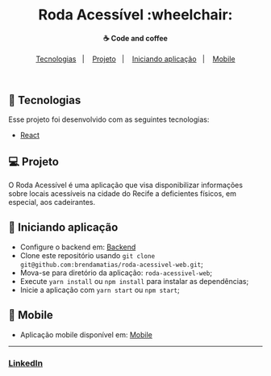 <h1 align="center">
    Roda Acessível :wheelchair:
</h1>

<h4 align="center">
  ☕ Code and coffee
</h4>

<p align="center">
  <a href="#rocket-tecnologias">Tecnologias</a>&nbsp;&nbsp;&nbsp;|&nbsp;&nbsp;&nbsp;
  <a href="#-projeto">Projeto</a>&nbsp;&nbsp;&nbsp;|&nbsp;&nbsp;&nbsp;
  <a href="#-iniciando-aplicação">Iniciando aplicação</a>&nbsp;&nbsp;&nbsp;|&nbsp;&nbsp;&nbsp;
  <a href="#-mobile">Mobile</a>
</p>

<br>

<p align="center">
</p>

## :rocket: Tecnologias

Esse projeto foi desenvolvido com as seguintes tecnologias:

- [React](https://reactjs.org)

## 💻 Projeto

O Roda Acessível é uma aplicação que visa disponibilizar informações sobre locais acessíveis na cidade do Recife a deficientes físicos, em especial, aos cadeirantes.

## 🔖 Iniciando aplicação

- Configure o backend em: <a href="https://github.com/brendamatias/roda-acessivel-server">Backend</a>
- Clone este repositório usando `git clone git@github.com:brendamatias/roda-acessivel-web.git`;
- Mova-se para diretório da aplicação: `roda-acessivel-web`;
- Execute `yarn install` ou `npm install` para instalar as dependências;
- Inicie a aplicação com `yarn start` ou `npm start`;

## :iphone: Mobile

- Aplicação mobile disponível em: <a href="https://github.com/brendamatias/roda-acessivel-app">Mobile</a>

---

### <a href="https://www.linkedin.com/in/brenda-matias/">LinkedIn</a>
